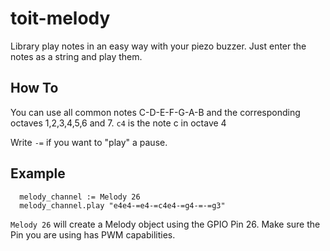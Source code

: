 # toit-melody
Library play notes in an easy way with your piezo buzzer. Just enter the notes as a string and play them. 

## How To
You can use all common notes C-D-E-F-G-A-B and the corresponding octaves 1,2,3,4,5,6 and 7.
`c4` is the note c in octave 4

Write `-=` if you want to "play" a pause. 

## Example
```
  melody_channel := Melody 26
  melody_channel.play "e4e4-=e4-=c4e4-=g4-=-=g3"
```

`Melody 26` will create a Melody object using the GPIO Pin 26. Make sure the Pin you are using has PWM capabilities. 
